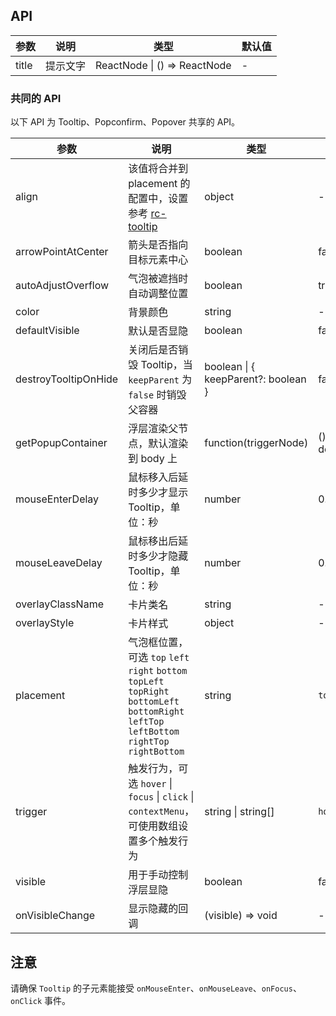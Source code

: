 ## API

| 参数  | 说明     | 类型                         | 默认值 |
| ----- | -------- | ---------------------------- | ------ |
| title | 提示文字 | ReactNode \| () => ReactNode | -      |

### 共同的 API

以下 API 为 Tooltip、Popconfirm、Popover 共享的 API。

| 参数                 | 说明                                                                                                                                           | 类型                                | 默认值              | 版本  |
| -------------------- | ---------------------------------------------------------------------------------------------------------------------------------------------- | ----------------------------------- | ------------------- | ----- |
| align                | 该值将合并到 placement 的配置中，设置参考 [rc-tooltip](https://github.com/react-component/tooltip)                                             | object                              | -                   |       |
| arrowPointAtCenter   | 箭头是否指向目标元素中心                                                                                                                       | boolean                             | false               |       |
| autoAdjustOverflow   | 气泡被遮挡时自动调整位置                                                                                                                       | boolean                             | true                |       |
| color                | 背景颜色                                                                                                                                       | string                              | -                   | 4.3.0 |
| defaultVisible       | 默认是否显隐                                                                                                                                   | boolean                             | false               |       |
| destroyTooltipOnHide | 关闭后是否销毁 Tooltip，当 `keepParent` 为 `false` 时销毁父容器                                                                                | boolean \| { keepParent?: boolean } | false               |       |
| getPopupContainer    | 浮层渲染父节点，默认渲染到 body 上                                                                                                             | function(triggerNode)               | () => document.body |       |
| mouseEnterDelay      | 鼠标移入后延时多少才显示 Tooltip，单位：秒                                                                                                     | number                              | 0.1                 |       |
| mouseLeaveDelay      | 鼠标移出后延时多少才隐藏 Tooltip，单位：秒                                                                                                     | number                              | 0.1                 |       |
| overlayClassName     | 卡片类名                                                                                                                                       | string                              | -                   |       |
| overlayStyle         | 卡片样式                                                                                                                                       | object                              | -                   |       |
| placement            | 气泡框位置，可选 `top` `left` `right` `bottom` `topLeft` `topRight` `bottomLeft` `bottomRight` `leftTop` `leftBottom` `rightTop` `rightBottom` | string                              | `top`               |       |
| trigger              | 触发行为，可选 `hover` \| `focus` \| `click` \| `contextMenu`，可使用数组设置多个触发行为                                                      | string \| string\[]                 | `hover`             |       |
| visible              | 用于手动控制浮层显隐                                                                                                                           | boolean                             | false               |       |
| onVisibleChange      | 显示隐藏的回调                                                                                                                                 | (visible) => void                   | -                   |       |

## 注意

请确保 `Tooltip` 的子元素能接受 `onMouseEnter`、`onMouseLeave`、`onFocus`、`onClick` 事件。

